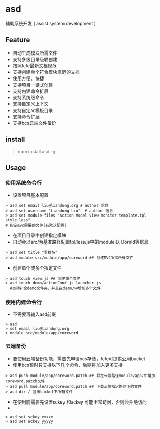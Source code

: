 asd
===

辅助系统开发 ( assist system development )

## Feature

- 自动生成模块所需文件
- 支持多级目录级联创建
- 按照fcfe最新文档规范
- 支持创建单个符合模块规范的文档
- 使用方便、快捷
- 支持项目一键式创建
- 支持内建命令扩展
- 支持系统级命令
- 支持自定义上下文
- 支持自定义模板目录
- 支持命令扩展
- 支持bcs云端文件备份

## install

> npm install asd -g

## Usage

### 使用系统命令行

- 设置项目基本配置


``` shell
> asd set email liu@liandong.org # author 信息
> asd set username "Liandong Liu"  # author 信息
> asd set module-files "Action Model View monitor template.tpl style.less"
# 指定mvc需要的文件(有默认配置)
```

- 在项目目录中创建指定模块
- 自动会以src/为基准路径配置tpl/less/js中的moduleID, DomId等信息

```shell
> asd set title "看排名"
> asd module src/module/app/coreword ## 创建MVC所需所有文件
```

- 创建单个或多个指定文件

```shell
> asd touch view.js ## 创建单个文件
> asd touch demo/actionConf.js launcher.js 
  #自动补全demo文件夹，并且在demo/中增加多个文件
```

### 使用内建命令行
- 不需要再输入asd前缀

```shell
> asd
> set email liu@liandong.org
> module src/module/app/coreword
```

### 云端备份

- 要使用云端备份功能，需要先申请bcs存储，fcfe可提供公用bucket
- 使用bcs暂时只支持以下几个命令，后期将加入更多支持

```shell
> asd push module/app/coreword.patch ## 将在云端路径module/app/中增加 coreword.patch文件
> asd pull module/app/coreword.patch ## 下载云端指定路径下的文件
> asd dir / 显示bucket下所有文件
```

- 在使用前需要先设置sckey 和ackey 可能正常访问，否则会拒绝访问
- 

```shell
> asd set sckey xxxxx
> asd set ackey yyyyy
```



